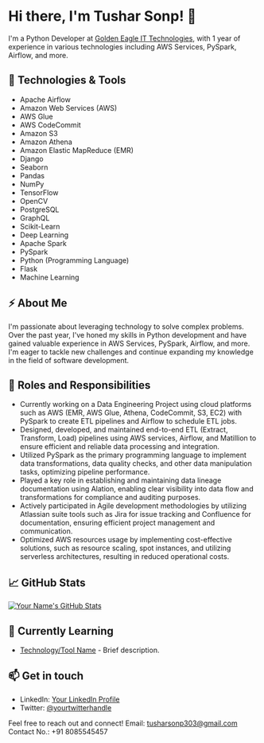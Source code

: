 # Hi there, I'm Tushar Sonp! 👋

I'm a Python Developer at [Golden Eagle IT Technologies](https://www.linkedin.com/company/geitpl/mycompany/), with 1 year of experience in various technologies including AWS Services, PySpark, Airflow, and more.

## 🚀 Technologies & Tools

- Apache Airflow
- Amazon Web Services (AWS)
- AWS Glue
- AWS CodeCommit
- Amazon S3
- Amazon Athena
- Amazon Elastic MapReduce (EMR)
- Django
- Seaborn
- Pandas
- NumPy
- TensorFlow
- OpenCV
- PostgreSQL
- GraphQL
- Scikit-Learn
- Deep Learning
- Apache Spark
- PySpark
- Python (Programming Language)
- Flask
- Machine Learning

## ⚡️ About Me

I'm passionate about leveraging technology to solve complex problems. Over the past year, I've honed my skills in Python development and have gained valuable experience in AWS Services, PySpark, Airflow, and more. I'm eager to tackle new challenges and continue expanding my knowledge in the field of software development.

## 🌟 Roles and Responsibilities

- Currently working on a Data Engineering Project using cloud platforms such as AWS (EMR, AWS Glue, Athena, CodeCommit, S3, EC2) with PySpark to create ETL pipelines and Airflow to schedule ETL jobs.
- Designed, developed, and maintained end-to-end ETL (Extract, Transform, Load) pipelines using AWS services, Airflow, and Matillion to ensure efficient and reliable data processing and integration.
- Utilized PySpark as the primary programming language to implement data transformations, data quality checks, and other data manipulation tasks, optimizing pipeline performance.
- Played a key role in establishing and maintaining data lineage documentation using Alation, enabling clear visibility into data flow and transformations for compliance and auditing purposes.
- Actively participated in Agile development methodologies by utilizing Atlassian suite tools such as Jira for issue tracking and Confluence for documentation, ensuring efficient project management and communication.
- Optimized AWS resources usage by implementing cost-effective solutions, such as resource scaling, spot instances, and utilizing serverless architectures, resulting in reduced operational costs.


## 📈 GitHub Stats

[![Your Name's GitHub Stats](https://github-readme-stats.vercel.app/api?username=Tusharyadavt147&show_icons=true&count_private=true&hide=contribs,prs&theme=radical)](https://github.com/anuraghazra/github-readme-stats)

## 🌱 Currently Learning

- [Technology/Tool Name](https://example.com) - Brief description.

## 📫 Get in touch

- LinkedIn: [Your LinkedIn Profile](https://www.linkedin.com/in/tushar-sonp-7022b120b/)
- Twitter: [@yourtwitterhandle](https://twitter.com/TSonp71590)

Feel free to reach out and connect!
Email: tusharsonp303@gmail.com
Contact No.: +91 8085545457
